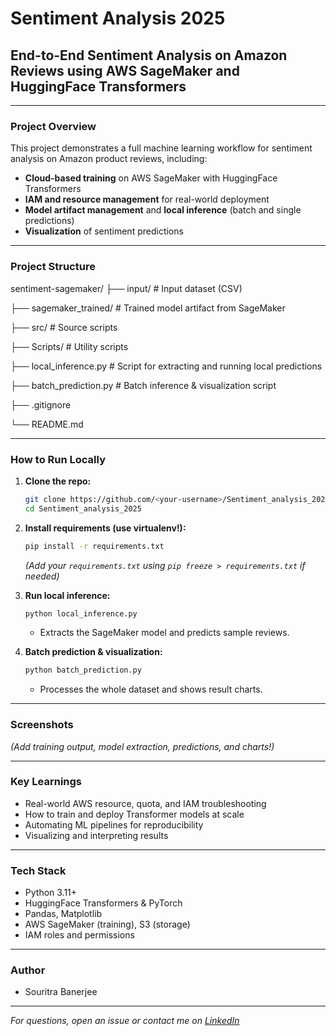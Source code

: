 # Sentiment Analysis 2025

## End-to-End Sentiment Analysis on Amazon Reviews using AWS SageMaker and HuggingFace Transformers

---

### **Project Overview**

This project demonstrates a full machine learning workflow for sentiment analysis on Amazon product reviews, including:

- **Cloud-based training** on AWS SageMaker with HuggingFace Transformers
- **IAM and resource management** for real-world deployment
- **Model artifact management** and **local inference** (batch and single predictions)
- **Visualization** of sentiment predictions

---

### **Project Structure**
sentiment-sagemaker/
├── input/ # Input dataset (CSV)

├── sagemaker_trained/ # Trained model artifact from SageMaker

├── src/ # Source scripts

├── Scripts/ # Utility scripts

├── local_inference.py # Script for extracting and running local predictions

├── batch_prediction.py # Batch inference & visualization script

├── .gitignore

└── README.md

---

### **How to Run Locally**

1. **Clone the repo:**
    ```sh
    git clone https://github.com/<your-username>/Sentiment_analysis_2025.git
    cd Sentiment_analysis_2025
    ```

2. **Install requirements (use virtualenv!):**
    ```sh
    pip install -r requirements.txt
    ```
    *(Add your `requirements.txt` using `pip freeze > requirements.txt` if needed)*

3. **Run local inference:**
    ```sh
    python local_inference.py
    ```
    - Extracts the SageMaker model and predicts sample reviews.

4. **Batch prediction & visualization:**
    ```sh
    python batch_prediction.py
    ```
    - Processes the whole dataset and shows result charts.

---

### **Screenshots**

*(Add training output, model extraction, predictions, and charts!)*

---

### **Key Learnings**
- Real-world AWS resource, quota, and IAM troubleshooting
- How to train and deploy Transformer models at scale
- Automating ML pipelines for reproducibility
- Visualizing and interpreting results

---

### **Tech Stack**
- Python 3.11+
- HuggingFace Transformers & PyTorch
- Pandas, Matplotlib
- AWS SageMaker (training), S3 (storage)
- IAM roles and permissions

---

### **Author**
- Souritra Banerjee

---

*For questions, open an issue or contact me on [LinkedIn](https://www.linkedin.com/)*
